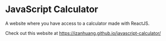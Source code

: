 # JavaScript Calculator

A website where you have access to a calculator made with ReactJS.

Check out this website at https://izanhuang.github.io/javascript-calculator/
